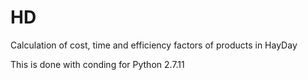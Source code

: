 # HD
Calculation of cost, time and efficiency factors of products in HayDay

This is done with conding for Python 2.7.11
